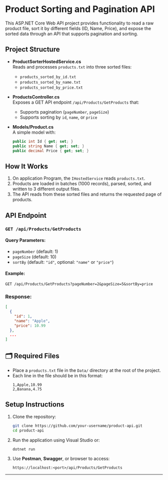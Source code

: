 
# Product Sorting and Pagination API

This ASP.NET Core Web API project provides functionality to read a raw product file, sort it by different fields (ID, Name, Price), and expose the sorted data through an API that supports pagination and sorting.

##  Project Structure

- **ProductSorterHostedService.cs**  
  Reads and processes `products.txt` into three sorted files:
  - `products_sorted_by_id.txt`
  - `products_sorted_by_name.txt`
  - `products_sorted_by_price.txt`

- **ProductsController.cs**  
  Exposes a GET API endpoint `/api/Products/GetProducts` that:
  - Supports pagination (`pageNumber`, `pageSize`)
  - Supports sorting by `id`, `name`, or `price`

- **Models/Product.cs**  
  A simple model with:  
  ```csharp
  public int Id { get; set; }
  public string Name { get; set; }
  public decimal Price { get; set; }
  ```

##  How It Works

1. On application Program, the `IHostedService` reads `products.txt`.
2. Products are loaded in batches (1000 records), parsed, sorted, and written to 3 different output files.
3. The API reads from these sorted files and returns the requested page of products.

##  API Endpoint

### `GET /api/Products/GetProducts`

#### Query Parameters:
- `pageNumber` (default: 1)  
- `pageSize` (default: 10)  
- `sortBy` (default: `"id"`, optional: `"name"` or `"price"`)

#### Example:
```
GET /api/Products/GetProducts?pageNumber=2&pageSize=5&sortBy=price
```

###  Response:
```json
[
  {
    "id": 1,
    "name": "Apple",
    "price": 10.99
  },
  ...
]
```

## 🗂 Required Files

- Place a `products.txt` file in the `Data/` directory at the root of the project.
- Each line in the file should be in this format:
  ```
  1,Apple,10.99
  2,Banana,4.75
  ```

##  Setup Instructions

1. Clone the repository:
   ```bash
   git clone https://github.com/your-username/product-api.git
   cd product-api
   ```

2. Run the application using Visual Studio or:
   ```bash
   dotnet run
   ```

3. Use **Postman**, **Swagger**, or browser to access:
   ```
   https://localhost:<port>/api/Products/GetProducts
   ```

---


